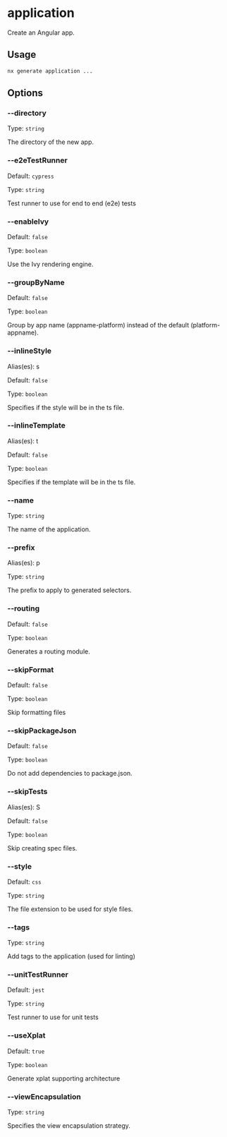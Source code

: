 # application

Create an Angular app.

## Usage

```bash
nx generate application ...

```

## Options

### --directory

Type: `string`

The directory of the new app.

### --e2eTestRunner

Default: `cypress`

Type: `string`

Test runner to use for end to end (e2e) tests

### --enableIvy

Default: `false`

Type: `boolean`

Use the Ivy rendering engine.

### --groupByName

Default: `false`

Type: `boolean`

Group by app name (appname-platform) instead of the default (platform-appname).

### --inlineStyle

Alias(es): s

Default: `false`

Type: `boolean`

Specifies if the style will be in the ts file.

### --inlineTemplate

Alias(es): t

Default: `false`

Type: `boolean`

Specifies if the template will be in the ts file.

### --name

Type: `string`

The name of the application.

### --prefix

Alias(es): p

Type: `string`

The prefix to apply to generated selectors.

### --routing

Default: `false`

Type: `boolean`

Generates a routing module.

### --skipFormat

Default: `false`

Type: `boolean`

Skip formatting files

### --skipPackageJson

Default: `false`

Type: `boolean`

Do not add dependencies to package.json.

### --skipTests

Alias(es): S

Default: `false`

Type: `boolean`

Skip creating spec files.

### --style

Default: `css`

Type: `string`

The file extension to be used for style files.

### --tags

Type: `string`

Add tags to the application (used for linting)

### --unitTestRunner

Default: `jest`

Type: `string`

Test runner to use for unit tests

### --useXplat

Default: `true`

Type: `boolean`

Generate xplat supporting architecture

### --viewEncapsulation

Type: `string`

Specifies the view encapsulation strategy.
